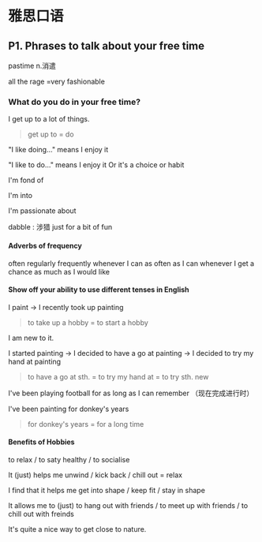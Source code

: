 #	雅思口语

## P1. Phrases to talk about your free time

pastime n.消遣

all the rage =very fashionable

### What do you do in your free time?

 I get up to a lot of things.

> get up to = do

 "I like doing..." means I enjoy it

"I like to do..." means I enjoy it Or it's a choice or habit

I'm fond of

I'm into

I'm passionate about

dabble : 涉猎 just for a bit of fun

#### Adverbs of frequency

often	regularly	frequently	whenever I can	as often as I can	whenever I get a chance	as much as I would like

#### Show off your ability to use different tenses in English

I paint -> I recently took up painting

> to take up a hobby = to start a hobby

I am new to it.

I started painting -> I decided to have a go at painting  -> I decided to try my  hand at painting

> to have a go at sth. = to try my hand at = to try sth. new

I've been playing football for as long as I can remember （现在完成进行时）

I've been painting for donkey's years

> for donkey's years = for a long time

#### Benefits of Hobbies

to relax / to saty healthy / to socialise

It (just) helps me unwind / kick back / chill out = relax

I find that it helps me get into shape / keep fit / stay in shape

It allows me to (just) to hang out with friends / to meet up with friends / to chill out with freinds

It's quite a nice way to get close to nature. 